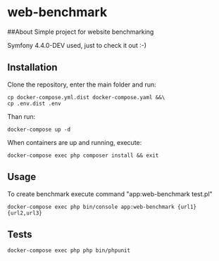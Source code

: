 # web-benchmark

##About
Simple project for website benchmarking

Symfony 4.4.0-DEV used, just to check it out :-)

## Installation

Clone the repository, enter the main folder and run:

```
cp docker-compose.yml.dist docker-compose.yaml &&\
cp .env.dist .env
```

Than run:
```
docker-compose up -d
```
When containers are up and running, execute:

```
docker-compose exec php composer install && exit
```

## Usage
To create benchmark execute command "app:web-benchmark test.pl"
```
docker-compose exec php bin/console app:web-benchmark {url1} {url2,url3}
```

## Tests
```
docker-compose exec php php bin/phpunit
``` 
